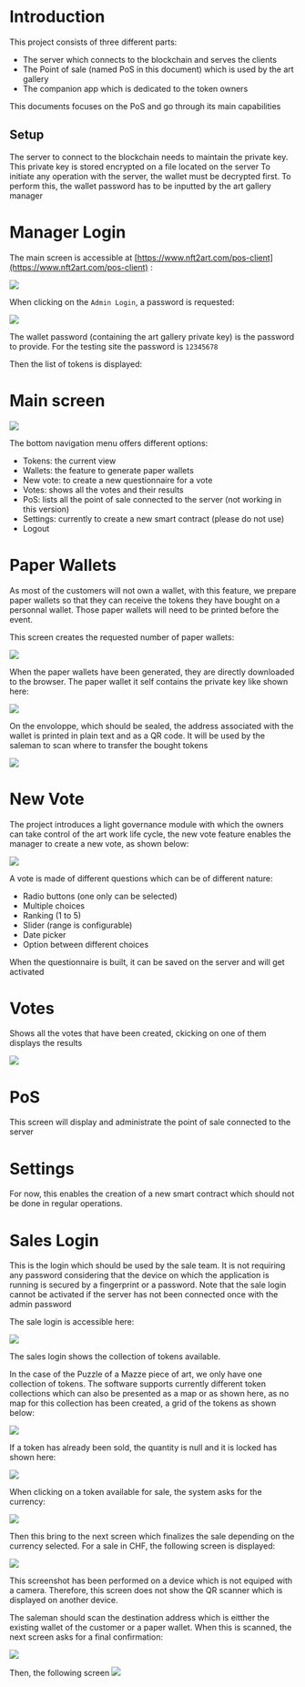 # Introduction

This project consists of three different parts:

- The server which connects to the blockchain and serves the clients
- The Point of sale (named PoS in this document) which is used by the art gallery
- The companion app which is dedicated to the token owners

This documents focuses on the PoS and go through its main capabilities

## Setup

The server to connect to the blockchain needs to maintain the private key. This private key is stored encrypted on a file located on the server
To initiate any operation with the server, the wallet must be decrypted first. To perform this, the wallet password has to be inputted by the art gallery manager

# Manager Login

The main screen is accessible at [https://www.nft2art.com/pos-client](https://www.nft2art.com/pos-client) :

![](LoginScreen.png)

When clicking on the `Admin Login`, a password is requested:

![](AdminPassword.png)

The wallet password (containing the art gallery private key) is the password to provide. For the testing site the password is `12345678`

Then the list of tokens is displayed:

# Main screen

![](MainSreen.png)

The bottom navigation menu offers different options:
- Tokens: the current view
- Wallets: the feature to generate paper wallets
- New vote: to create a new questionnaire for a vote
- Votes: shows all the votes and their results
- PoS: lists all the point of sale connected to the server (not working in this version)
- Settings: currently to create a new smart contract (please do not use)
- Logout

# Paper Wallets

As most of the customers will not own a wallet, with this feature, we prepare paper wallets so that they can receive the tokens they have bought on a personnal wallet. Those paper wallets will need to be printed before the event.

This screen creates the requested number of paper wallets:

![](GenerateWallets.png)

When the paper wallets have been generated, they are directly downloaded to the browser.
The paper wallet it self contains the private key like shown here:

![](PaperWallet.png)

On the envoloppe, which should be sealed, the address associated with the wallet is printed in plain text and as a QR code. It will be used by the saleman to scan where to transfer the bought tokens

![](Enveloppe.png)

# New Vote

The project introduces a light governance module with which the owners can take control of the art work life cycle, the new vote feature enables the manager to create a new vote, as shown below:

![](CreateNewVote.png)

A vote is made of different questions which can be of different nature:

- Radio buttons (one only can be selected)
- Multiple choices
- Ranking (1 to 5)
- Slider (range is configurable)
- Date picker
- Option between different choices

When the questionnaire is built, it can be saved on the server and will get activated

# Votes

Shows all the votes that have been created, ckicking on one of them displays the results

![](ListQuestionnaires.png)

# PoS

This screen will display and administrate the point of sale connected to the server

# Settings

For now, this enables the creation of a new smart contract which should not be done in regular operations. 

# Sales Login

This is the login which should be used by the sale team. It is not requiring any password considering that the device on which the application is running is secured by a fingerprint or a password. Note that the sale login cannot be activated if the server has not been connected once with the admin password

The sale login is accessible here:

![](SalesLogin.png)

The sales login shows the collection of tokens available.

In the case of the Puzzle of a Mazze piece of art, we only have one collection of tokens. The software supports currently different token collections which can also be presented as a map or as shown here, as no map for this collection has been created, a grid of the tokens as shown below:

![](CollectionOfTokens.png)

If a token has already been sold, the quantity is null and it is locked has shown here:

![](aTokenSold.png)

When clicking on a token available for sale, the system asks for the currency:

![](chooseThecurrency.png)

Then this bring to the next screen which finalizes the sale depending on the currency selected. For a sale in CHF, the following screen is displayed:

![](saleInFiat.png)

This screenshot has been performed on a device which is not equiped with a camera. Therefore, this screen does not show the QR scanner which is displayed on another device. 

The saleman should scan the destination address which is eitther the existing wallet of the customer or a paper wallet. When this is scanned, the next screen asks for a final confirmation:

![](TransferFiat.png)

Then, the following screen 
![](TransferFiat.png)

